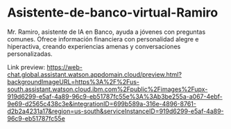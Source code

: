 # Asistente-de-banco-virtual-Ramiro
Mr. Ramiro, asistente de IA en Banco, ayuda a jóvenes con preguntas comunes. Ofrece información financiera con personalidad alegre e hiperactiva, creando experiencias amenas y conversaciones personalizadas.

Link preview:
https://web-chat.global.assistant.watson.appdomain.cloud/preview.html?backgroundImageURL=https%3A%2F%2Fus-south.assistant.watson.cloud.ibm.com%2Fpublic%2Fimages%2Fupx-919d6299-e5af-4a89-96c9-eb51787fc55e%3A%3Ab3be255a-a067-4ebf-9e69-d2565c438c3e&integrationID=699b589a-316e-4896-8761-d2b2a4231a17&region=us-south&serviceInstanceID=919d6299-e5af-4a89-96c9-eb51787fc55e

